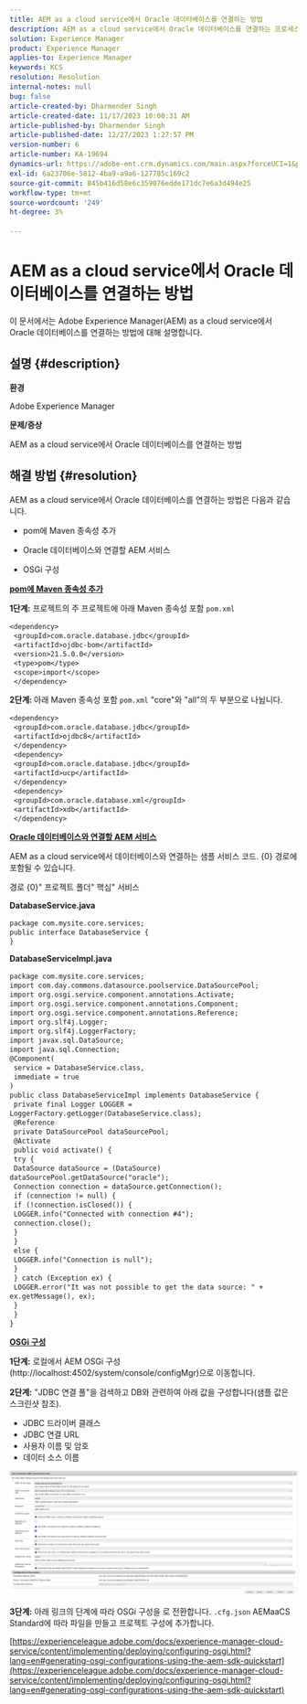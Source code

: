 ```yaml
---
title: AEM as a cloud service에서 Oracle 데이터베이스를 연결하는 방법
description: AEM as a cloud service에서 Oracle 데이터베이스를 연결하는 프로세스를 이해합니다.
solution: Experience Manager
product: Experience Manager
applies-to: Experience Manager
keywords: KCS
resolution: Resolution
internal-notes: null
bug: false
article-created-by: Dharmender Singh
article-created-date: 11/17/2023 10:00:31 AM
article-published-by: Dharmender Singh
article-published-date: 12/27/2023 1:27:57 PM
version-number: 6
article-number: KA-19694
dynamics-url: https://adobe-ent.crm.dynamics.com/main.aspx?forceUCI=1&pagetype=entityrecord&etn=knowledgearticle&id=10959f1e-3085-ee11-8179-6045bd006239
exl-id: 6a23706e-5812-4ba9-a9a6-127785c169c2
source-git-commit: 845b416d58e6c359076edde171dc7e6a3d494e25
workflow-type: tm+mt
source-wordcount: '249'
ht-degree: 3%

---
```


# AEM as a cloud service에서 Oracle 데이터베이스를 연결하는 방법


이 문서에서는 Adobe Experience Manager(AEM) as a cloud service에서 Oracle 데이터베이스를 연결하는 방법에 대해 설명합니다.

## 설명 {#description}


<b>환경</b>

Adobe Experience Manager

<b>문제/증상</b>

AEM as a cloud service에서 Oracle 데이터베이스를 연결하는 방법


## 해결 방법 {#resolution}


AEM as a cloud service에서 Oracle 데이터베이스를 연결하는 방법은 다음과 같습니다.

- pom에 Maven 종속성 추가

- Oracle 데이터베이스와 연결할 AEM 서비스

- OSGi 구성

<u><b>pom에 Maven 종속성 추가</b></u>

<b>1단계:</b> 프로젝트의 주 프로젝트에 아래 Maven 종속성 포함 `pom.xml`


```
<dependency>
 <groupId>com.oracle.database.jdbc</groupId>
 <artifactId>ojdbc-bom</artifactId>
 <version>21.5.0.0</version>
 <type>pom</type>
 <scope>import</scope>
 </dependency>
```


<b>2단계: </b>아래 Maven 종속성 포함 `pom.xml` &quot;core&quot;와 &quot;all&quot;의 두 부분으로 나뉩니다.


```
<dependency>
 <groupId>com.oracle.database.jdbc</groupId>
 <artifactId>ojdbc8</artifactId>
 </dependency>
 <dependency>
 <groupId>com.oracle.database.jdbc</groupId>
 <artifactId>ucp</artifactId>
 </dependency>
 <dependency>
 <groupId>com.oracle.database.xml</groupId>
 <artifactId>xdb</artifactId>
 </dependency>
```


<u><b>Oracle 데이터베이스와 연결할 AEM 서비스</b></u>

AEM as a cloud service에서 데이터베이스와 연결하는 샘플 서비스 코드. {0} 경로에 포함될 수 있습니다.

경로 {0}&quot; 프로젝트 폴더&quot; 핵심&quot; 서비스

<b>DatabaseService.java</b>


```
package com.mysite.core.services;
public interface DatabaseService {
}
```


<b>DatabaseServiceImpl.java</b>


```
package com.mysite.core.services;
import com.day.commons.datasource.poolservice.DataSourcePool;
import org.osgi.service.component.annotations.Activate;
import org.osgi.service.component.annotations.Component;
import org.osgi.service.component.annotations.Reference;
import org.slf4j.Logger;
import org.slf4j.LoggerFactory;
import javax.sql.DataSource;
import java.sql.Connection;
@Component(
 service = DatabaseService.class,
 immediate = true
)
public class DatabaseServiceImpl implements DatabaseService {
 private final Logger LOGGER = LoggerFactory.getLogger(DatabaseService.class);
 @Reference
 private DataSourcePool dataSourcePool;
 @Activate
 public void activate() {
 try {
 DataSource dataSource = (DataSource) dataSourcePool.getDataSource("oracle");
 Connection connection = dataSource.getConnection();
 if (connection != null) {
 if (!connection.isClosed()) {
 LOGGER.info("Connected with connection #4");
 connection.close();
 }
 }
 else {
 LOGGER.info("Connection is null");
 }
 } catch (Exception ex) {
 LOGGER.error("It was not possible to get the data source: " + ex.getMessage(), ex);
 }
 }
}
```


<u><b>OSGi 구성</b></u>

<b>1단계:</b> 로컬에서 AEM OSGi 구성(http://localhost:4502/system/console/configMgr)으로 이동합니다.

<b>2단계:</b> &quot;JDBC 연결 풀&quot;을 검색하고 DB와 관련하여 아래 값을 구성합니다(샘플 값은 스크린샷 참조).

- JDBC 드라이버 클래스
- JDBC 연결 URL
- 사용자 이름 및 암호
- 데이터 소스 이름


![](assets/265e1a49-24dc-ec11-a7b6-0022480b073d.png)

<b>3단계:</b> 아래 링크의 단계에 따라 OSGi 구성을 로 전환합니다. `.cfg.json` AEMaaCS Standard에 따라 파일을 만들고 프로젝트 구성에 추가합니다.

[https://experienceleague.adobe.com/docs/experience-manager-cloud-service/content/implementing/deploying/configuring-osgi.html?lang=en#generating-osgi-configurations-using-the-aem-sdk-quickstart](https://experienceleague.adobe.com/docs/experience-manager-cloud-service/content/implementing/deploying/configuring-osgi.html?lang=en#generating-osgi-configurations-using-the-aem-sdk-quickstart)
